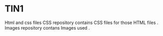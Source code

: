 # TIN1
Html and css files
CSS repository contains CSS files for those HTML files .
Images repository contans Images used .
